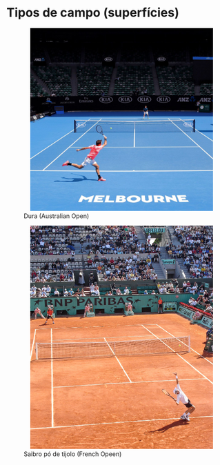 # Tipos de campo (superfícies)

<p>
  
  <figure>
    <img src="img/campo-dura.jpg" alt="Dura (Australian Open)" hspace="15px" />
    <figcaption>Dura (Australian Open)</figcaption>
  </figure>


  <figure>
    <img src="img/campo-saibro.jpg" alt="Saibro pó de tijolo (French Open)" hspace="15px" />
    <figcaption>Saibro pó de tijolo (French Opeen)</figcaption>
  </figure>
  
</p>
